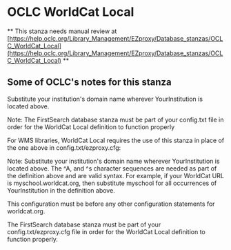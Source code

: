 # OCLC WorldCat Local
** This stanza needs manual review at [https://help.oclc.org/Library_Management/EZproxy/Database_stanzas/OCLC_WorldCat_Local](https://help.oclc.org/Library_Management/EZproxy/Database_stanzas/OCLC_WorldCat_Local) **

## Some of OCLC's notes for this stanza

Substitute your institution's domain name wherever YourInstitution is located above.

Note: The FirstSearch database stanza must be part of your config.txt file in order for the WorldCat Local definition to function properly

For WMS libraries, WorldCat Local requires the use of this stanza in place of the one above in config.txt/ezproxy.cfg:

Note: Substitute your institution's domain name wherever YourInstitution is located above. The ^A, and ^s character sequences are needed as part of the definition above and are valid syntax. For example, if your WorldCat URL is myschool.worldcat.org, then substitute myschool for all occurrences of YourInstitution in the definition above.

This configuration must be before any other configuration statements for worldcat.org.

The FirstSearch database stanza must be part of your config.txt/ezproxy.cfg file in order for the WorldCat Local definition to function properly.
